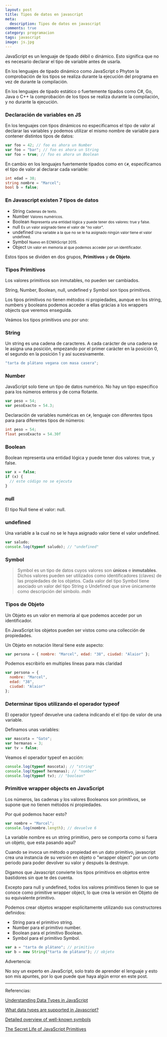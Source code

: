```yaml
---
layout: post
title: Tipos de datos en javascript
meta:
  description: Tipos de datos en javascript
comments: true
category: programacion
tags: javascript
image: js.jpg
---
```


JavaScript es un lenguaje de tipado débil o dinámico. Esto significa que no es necesario declarar el tipo de variable antes de usarla.

<!-- more -->

En los lenguajes de tipado dinámico como JavaScript o Phyton la comprobación de los tipos se realiza durante la ejecución del programa en vez de durante la compilación.

En los lenguajes de tipado estático o fuertemente tipados como C#, Go, Java o C++ la comprobación de los tipos se realiza durante la compilación, y no durante la ejecución.

### Declaración de variables en JS

En los lenguajes con tipos dinámicos no especificamos el tipo de valor al declarar las variables y podemos utilizar el mismo nombre de variable para contener distintos tipos de datos:

```js
var foo = 42; // foo es ahora un Number
var foo = "bar"; // foo es ahora un String
var foo = true; // foo es ahora un Boolean
```

En cambio en los lenguajes fuertemente tipados como en `C#`, especificamos el tipo de valor al declarar cada variable:

```c#
int edad = 38;
string nombre = "Marcel";
bool b = false;
```

### En Javascript existen 7 tipos de datos

- String <small class="color-gray">Cadenas de texto.</small>
- Number <small class="color-gray">Valores numéricos.</small>
- Boolean <small class="color-gray">Representa una entidad lógica y puede tener dos valores: true y false.</small>
- null <small class="color-gray">Es un valor asignado tiene el valor de "no valor".</small>
- undefined <small class="color-gray">Una variable a la que no se le ha asignado ningún valor tiene el valor undefined.</small>
- Symbol <small class="color-gray">Nuevo en ECMAScript 2015.</small>
- Object <small class="color-gray">Un valor en memoria al que podemos acceder por un identificador.</small>

Estos tipos se dividen en dos grupos, **Primitivos** y **de Objeto**.

### Tipos Primitivos

Los valores primitivos son inmutables, no pueden ser cambiados.

String, Number, Boolean, null, undefined y Symbol son tipos primitivos.

Los tipos primitivos no tienen métodos ni propiedades, aunque en los string, numbers y booleans podemos acceder a ellas grácias a los wrappers objects que veremos enseguida.

Veámos los tipos primitivos uno por uno:

### String

Un string es una cadena de caracteres.
A cada carácter de una cadena se le asigna una posición, empezando por el primer carácter en la posición 0, el segundo en la posición 1 y así sucesivamente.

```js
"tarta de plátano vegana con masa casera";
```

### Number

JavaScript solo tiene un tipo de datos numérico. No hay un tipo específico para los números enteros y de coma flotante.

```js
var peso = 54;
var pesoExacto = 54.3;
```

Declaración de variables numéricas en `C#`, lenguaje con diferentes tipos para para diferentes tipos de números:

```c#
int peso = 54;
float pesoExacto = 54.30f
```

### Boolean

Boolean representa una entidad lógica y puede tener dos valores: true, y false.

```js
var x = false;
if (x) {
  // este código no se ejecuta
}
```

### null

El tipo Null tiene el valor: null.

### undefined

Una variable a la cual no se le haya asignado valor tiene el valor undefined.

```js
var saludo;
console.log(typeof saludo); // "undefined"
```

### Symbol

<blockquote>
Symbol es un tipo de datos cuyos valores son <strong>únicos</strong> e <strong>inmutables</strong>. Dichos valores pueden ser utilizados como identificadores (claves) de las propiedades de los objetos.  Cada valor del tipo Symbol tiene asociado un valor del tipo String o Undefined que sirve únicamente como descripción del símbolo.
  <cite>mdn</cite>
</blockquote>

### Tipos de Objeto

Un Objeto es un valor en memoria al que podemos acceder por un identificador.

En JavaScript los objetos pueden ser vistos como una collección de propiedades.

Un Objeto en notación literal tiene este aspecto:

```js
var persona = { nombre: "Marcel", edad: "38", ciudad: "Alaior" };
```

Podemos escribirlo en multiples líneas para más claridad

```js
var persona = {
  nombre: "Marcel",
  edad: "38",
  ciudad: "Alaior"
};
```

### Determinar tipos utilizando el operador typeof

El operador typeof devuelve una cadena indicando el el tipo de valor de una variable.

Definamos unas variables:

```js
var mascota = "Gato";
var hermanas = 3;
var tv = false;
```

Veamos el operador typeof en acción:

```js
console.log(typeof mascota); // "string"
console.log(typeof hermanas); // "number"
console.log(typeof tv); // "boolean"
```

### Primitive wrapper objects en JavaScript

Los números, las cadenas y los valores Booleanos son primitivos, se supone que no tienen métodos ni propiedades.

Por qué podemos hacer esto?

```js
var nombre = "Marcel";
console.log(nombre.length); // devuelve 6
```

La variable nombre es un string primitivo, pero se comporta como si fuera un objeto, que esta pasando aquí?

Cuando se invoca un método o propiedad en un dato primitivo, javascript crea una instancia de su versión en objeto o "wrapper object" por un corto periodo para poder devolver su valor y después la destruye.

Digamos que Javascript convierte los tipos primitivos en objetos entre bastidores sin que te des cuenta.

Excepto para null y undefined, todos los valores primitivos tienen lo que se conoce como primitive wrapper object, lo que crea la versión en Objeto de su equivalente primitivo.

Podemos crear objetos wrapper esplícitamente utilizando sus constructores definidos:

- String para el primitivo string.
- Number para el primitivo number.
- Boolean para el primitivo Boolean.
- Symbol para el primitivo Symbol.

```js
var a = "tarta de plátano"; // primitivo
var b = new String("tarta de plátano"); // objeto
```

<div class="spacer-mini"></div>

<div class="callout warning">
<p><i class="fa fa-exclamation" aria-hidden="true"></i> Advertencia:</p>
<p>No soy un experto en JavaScript, solo trato de aprender el lenguaje y esto son mis apuntes, por lo que puede que haya algún error en este post.</p>
</div>

<hr>

Referencias:

[Understanding Data Types in JavaScript](https://www.digitalocean.com/community/tutorials/understanding-data-types-in-javascript)

[What data types are supported in Javascript?](http://lucybain.com/blog/2015/js-data-types/)

[Detailed overview of well-known symbols](https://rainsoft.io/detailed-overview-of-well-known-symbols/)

[The Secret Life of JavaScript Primitives](https://javascriptweblog.wordpress.com/2010/09/27/the-secret-life-of-javascript-primitives/)
